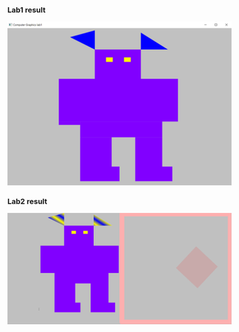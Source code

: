 ### Lab1 result
![lab1 result image](lab1/result.png)
### Lab2 result
![lab2 result gif](lab2/result.gif)
